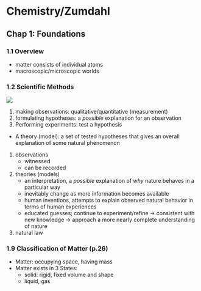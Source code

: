 # Chemistry/Zumdahl

## Chap 1: Foundations

### 1.1 Overview
* matter consists of individual atoms
* macroscopic/microscopic worlds
  
### 1.2 Scientific Methods
![](https://i.imgur.com/uzxJett.png)
1. making observations: qualitative/quantitative (measurement)
2. formulating hypotheses: a *possible* explanation for an observation
3. Performing experiments: test a hypothesis
* A theory (model): a set of tested hypotheses that gives an overall explanation of some natural phenomenon

1. observations
    * witnessed
    * can be recorded
2. theories (models)
    * an interpretation,
a *possible* explanation of *why* nature behaves in a particular way
    * inevitably change as more information becomes available
    * human inventions,
    attempts to explain observed natural behavior in terms of human experiences
    * educated guesses; 
    continue to experiment/refine → consistent with new knowledge → approach a more nearly complete understanding of nature
4. natural law

### 1.9 Classification of Matter (p.26)
* Matter: occupying space, having mass
* Matter exists in 3 States: 
  * solid: rigid, fixed volume and shape
  * liquid, gas 
